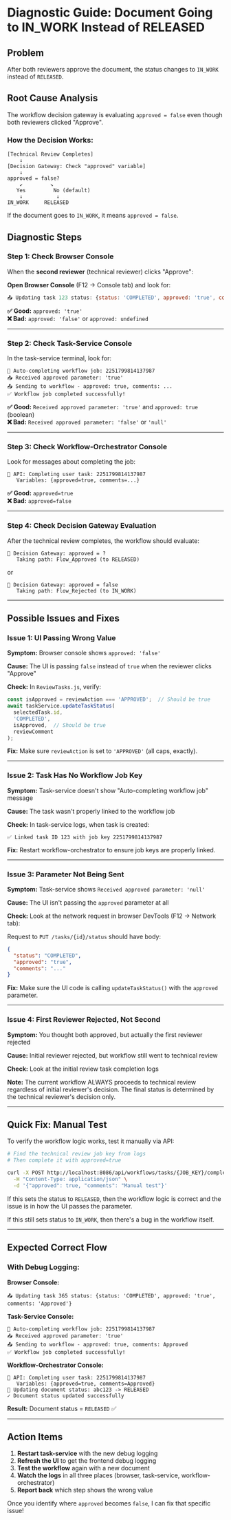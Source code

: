 # Diagnostic Guide: Document Going to IN_WORK Instead of RELEASED

## Problem
After both reviewers approve the document, the status changes to `IN_WORK` instead of `RELEASED`.

## Root Cause Analysis

The workflow decision gateway is evaluating `approved = false` even though both reviewers clicked "Approve".

### How the Decision Works:

```
[Technical Review Completes]
    ↓
[Decision Gateway: Check "approved" variable]
    ↓
approved = false?
    ↙         ↘
   Yes         No (default)
    ↓           ↓
IN_WORK     RELEASED
```

If the document goes to `IN_WORK`, it means `approved = false`.

## Diagnostic Steps

### Step 1: Check Browser Console

When the **second reviewer** (technical reviewer) clicks "Approve":

**Open Browser Console** (F12 → Console tab) and look for:

```javascript
📤 Updating task 123 status: {status: 'COMPLETED', approved: 'true', comments: '...'}
```

**✅ Good:** `approved: 'true'`  
**❌ Bad:** `approved: 'false'` or `approved: undefined`

---

### Step 2: Check Task-Service Console

In the task-service terminal, look for:

```
🔄 Auto-completing workflow job: 2251799814137987
📥 Received approved parameter: 'true'
📤 Sending to workflow - approved: true, comments: ...
✅ Workflow job completed successfully!
```

**✅ Good:** `Received approved parameter: 'true'` and `approved: true` (boolean)  
**❌ Bad:** `Received approved parameter: 'false'` or `'null'`

---

### Step 3: Check Workflow-Orchestrator Console

Look for messages about completing the job:

```
🔵 API: Completing user task: 2251799814137987
   Variables: {approved=true, comments=...}
```

**✅ Good:** `approved=true`  
**❌ Bad:** `approved=false`

---

### Step 4: Check Decision Gateway Evaluation

After the technical review completes, the workflow should evaluate:

```
🔀 Decision Gateway: approved = ?
   Taking path: Flow_Approved (to RELEASED)
```

or

```
🔀 Decision Gateway: approved = false
   Taking path: Flow_Rejected (to IN_WORK)
```

---

## Possible Issues and Fixes

### Issue 1: UI Passing Wrong Value

**Symptom:** Browser console shows `approved: 'false'`

**Cause:** The UI is passing `false` instead of `true` when the reviewer clicks "Approve"

**Check:** In `ReviewTasks.js`, verify:
```javascript
const isApproved = reviewAction === 'APPROVED';  // Should be true
await taskService.updateTaskStatus(
  selectedTask.id,
  'COMPLETED',
  isApproved,  // Should be true
  reviewComment
);
```

**Fix:** Make sure `reviewAction` is set to `'APPROVED'` (all caps, exactly).

---

### Issue 2: Task Has No Workflow Job Key

**Symptom:** Task-service doesn't show "Auto-completing workflow job" message

**Cause:** The task wasn't properly linked to the workflow job

**Check:** In task-service logs, when task is created:
```
✅ Linked task ID 123 with job key 2251799814137987
```

**Fix:** Restart workflow-orchestrator to ensure job keys are properly linked.

---

### Issue 3: Parameter Not Being Sent

**Symptom:** Task-service shows `Received approved parameter: 'null'`

**Cause:** The UI isn't passing the `approved` parameter at all

**Check:** Look at the network request in browser DevTools (F12 → Network tab):

Request to `PUT /tasks/{id}/status` should have body:
```json
{
  "status": "COMPLETED",
  "approved": "true",
  "comments": "..."
}
```

**Fix:** Make sure the UI code is calling `updateTaskStatus()` with the `approved` parameter.

---

### Issue 4: First Reviewer Rejected, Not Second

**Symptom:** You thought both approved, but actually the first reviewer rejected

**Cause:** Initial reviewer rejected, but workflow still went to technical review

**Check:** Look at the initial review task completion logs

**Note:** The current workflow ALWAYS proceeds to technical review regardless of initial reviewer's decision. The final status is determined by the technical reviewer's decision only.

---

## Quick Fix: Manual Test

To verify the workflow logic works, test it manually via API:

```bash
# Find the technical review job key from logs
# Then complete it with approved=true

curl -X POST http://localhost:8086/api/workflows/tasks/{JOB_KEY}/complete \
  -H "Content-Type: application/json" \
  -d '{"approved": true, "comments": "Manual test"}'
```

If this sets the status to `RELEASED`, then the workflow logic is correct and the issue is in how the UI passes the parameter.

If this still sets status to `IN_WORK`, then there's a bug in the workflow itself.

---

## Expected Correct Flow

### With Debug Logging:

**Browser Console:**
```
📤 Updating task 365 status: {status: 'COMPLETED', approved: 'true', comments: 'Approved'}
```

**Task-Service Console:**
```
🔄 Auto-completing workflow job: 2251799814137987
📥 Received approved parameter: 'true'
📤 Sending to workflow - approved: true, comments: Approved
✅ Workflow job completed successfully!
```

**Workflow-Orchestrator Console:**
```
🔵 API: Completing user task: 2251799814137987
   Variables: {approved=true, comments=Approved}
🔄 Updating document status: abc123 -> RELEASED
✓ Document status updated successfully
```

**Result:** Document status = `RELEASED` ✅

---

## Action Items

1. **Restart task-service** with the new debug logging
2. **Refresh the UI** to get the frontend debug logging
3. **Test the workflow** again with a new document
4. **Watch the logs** in all three places (browser, task-service, workflow-orchestrator)
5. **Report back** which step shows the wrong value

Once you identify where `approved` becomes `false`, I can fix that specific issue!


